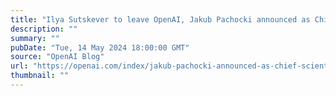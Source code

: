 ```yaml
---
title: "Ilya Sutskever to leave OpenAI, Jakub Pachocki announced as Chief Scientist"
description: ""
summary: ""
pubDate: "Tue, 14 May 2024 18:00:00 GMT"
source: "OpenAI Blog"
url: "https://openai.com/index/jakub-pachocki-announced-as-chief-scientist"
thumbnail: ""
---
```


